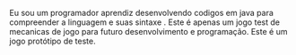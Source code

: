 Eu sou um programador aprendiz desenvolvendo codigos em java para compreender a linguagem e suas sintaxe .
Este é apenas um jogo test de mecanicas de jogo para futuro desenvolvimento e programação. Este é um jogo protótipo de teste.
